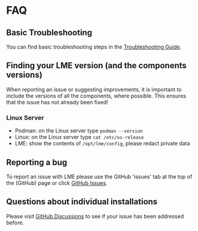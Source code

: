 # FAQ

## Basic Troubleshooting
You can find basic troubleshooting steps in the [Troubleshooting Guide](troubleshooting.md).

## Finding your LME version (and the components versions)
When reporting an issue or suggesting improvements, it is important to include the versions of all the components, where possible. This ensures that the issue has not already been fixed!

### Linux Server
* Podman: on the Linux server type ```podman --version```
* Linux: on the Linux server type ```cat /etc/os-release```
* LME: show the contents of ```/opt/lme/config```, please redact private data

## Reporting a bug
To report an issue with LME please use the GitHub 'issues' tab at the top of the (GitHub) page or click [GitHub Issues](https://github.com/cisagov/lme/issues).

## Questions about individual installations
Please visit [GitHub Discussions](https://github.com/cisagov/lme/discussions) to see if your issue has been addressed before.
